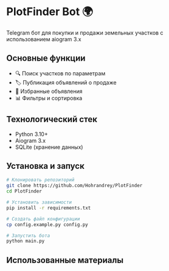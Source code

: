 # PlotFinder Bot 🌍

Telegram бот для покупки и продажи земельных участков с использованием aiogram 3.x

## Основные функции
- 🔍 Поиск участков по параметрам
- 🏷️ Публикация объявлений о продаже
- 📌 Избранные объявления
- 📊 Фильтры и сортировка

## Технологический стек
- Python 3.10+
- Aiogram 3.x
- SQLite (хранение данных)

## Установка и запуск

```bash
# Клонировать репозиторий
git clone https://github.com/Hohrandrey/PlotFinder
cd PlotFinder

# Установить зависимости
pip install -r requirements.txt

# Создать файл конфигурации
cp config.example.py config.py

# Запустить бота
python main.py
```

## Использованные материалы
